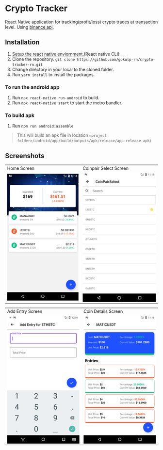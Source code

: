 # Crypto Tracker

React Native application for tracking(profit/loss) crypto trades at transaction level. Using [binance api](https://binance-docs.github.io/apidocs/spot/en/#general-info).

## Installation
1. [Setup the react native enviornment](https://reactnative.dev/docs/environment-setup).(React native CLI)
2. Clone the repository. `git clone https://github.com/gokulp-rn/crypto-tracker-rn.git`
3. Change directory in your local to the cloned folder.
4. Run `yarn install` to install the packages.

### To run the android app
1. Run `npx react-native run-android` to build.
2. Run `npx react-native start` to start the metro bundler.
   
### To build apk
1. Run `npm run android:assemble` 
>This will build an apk file in location `<project folder>/android/app/build/outputs/apk/release/app-release.apk`)

## Screenshots
<table>
  <tr>
     <td>Home Screen</td>
     <td>Coinpair Select Screen</td>
  </tr>
  <tr>
    <td><img src="screenshots/HomeScreen.png" valign="top"></td>
    <td><img src="screenshots/CoinSelectScreen.png" valign="top"></td>
  </tr>
  </table>
  <table>
  <tr>
     <td>Add Entry Screen</td>
     <td>Coin Details Screen</td>
  </tr>
  <tr>
    <td><img src="screenshots/AddEntryScreen.png" valign="top"></td>
    <td><img src="screenshots/CoinDetailsScreen.png" valign="top"></td>
  </tr>
 </table>